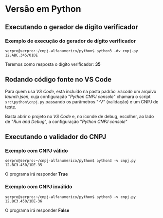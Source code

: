 # Versão em Python

## Executando o gerador de dígito verificador

### Exemplo de execução do gerador de dígito verificador

`serpro@serpro:~/cnpj-alfanumerico/python$ python3 -dv cnpj.py 12.ABC.345/01DE`

Teremos como resposta o dígito verificador: **35**

## Rodando código fonte no VS Code

Para quem usa *VS Code*, está incluído na pasta padrão *.vscode* um arquivo *launch.json*, cuja configuração "*Python CNPJ console*" chamará o script `src\python\cnpj.py` passando os parâmetros "-V" (validação) e um CNPJ de teste.

Basta abrir o projeto no *VS Code* e, no íconde de debug, escolher, ao lado de "*Run and Debug*", a configuração "*Python CNPJ console*"

## Executando o validador do CNPJ

### Exemplo com CNPJ válido

`serpro@serpro:~/cnpj-alfanumerico/python$ python3 -v cnpj.py 12.BC3.450/1DE-35`

O programa irá responder **True**

### Exemplo com CNPJ inválido

`serpro@serpro:~/cnpj-alfanumerico/python$ python3 -v cnpj.py 12.BC3.450/1DE-36`

O programa irá responder **False**

